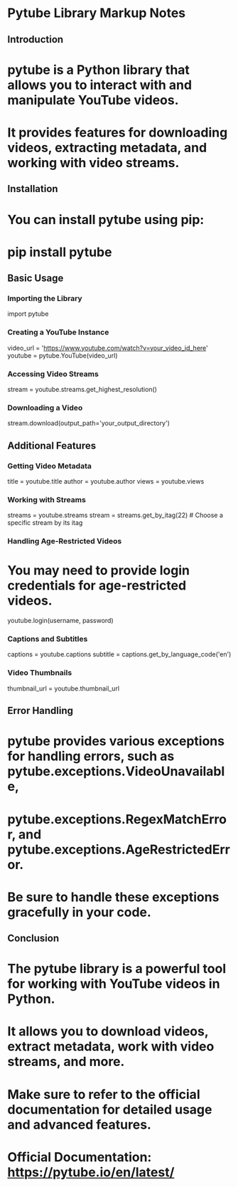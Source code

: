 # Pytube Library Markup Notes

## Introduction
# pytube is a Python library that allows you to interact with and manipulate YouTube videos.
# It provides features for downloading videos, extracting metadata, and working with video streams.

## Installation
# You can install pytube using pip:
# pip install pytube

## Basic Usage

### Importing the Library
import pytube

### Creating a YouTube Instance
video_url = 'https://www.youtube.com/watch?v=your_video_id_here'
youtube = pytube.YouTube(video_url)

### Accessing Video Streams
stream = youtube.streams.get_highest_resolution()

### Downloading a Video
stream.download(output_path='your_output_directory')

## Additional Features

### Getting Video Metadata
title = youtube.title
author = youtube.author
views = youtube.views

### Working with Streams
streams = youtube.streams
stream = streams.get_by_itag(22)  # Choose a specific stream by its itag

### Handling Age-Restricted Videos
# You may need to provide login credentials for age-restricted videos.
youtube.login(username, password)

### Captions and Subtitles
captions = youtube.captions
subtitle = captions.get_by_language_code('en')

### Video Thumbnails
thumbnail_url = youtube.thumbnail_url

## Error Handling
# pytube provides various exceptions for handling errors, such as pytube.exceptions.VideoUnavailable,
# pytube.exceptions.RegexMatchError, and pytube.exceptions.AgeRestrictedError.
# Be sure to handle these exceptions gracefully in your code.

## Conclusion
# The pytube library is a powerful tool for working with YouTube videos in Python.
# It allows you to download videos, extract metadata, work with video streams, and more.
# Make sure to refer to the official documentation for detailed usage and advanced features.
# Official Documentation: https://pytube.io/en/latest/
